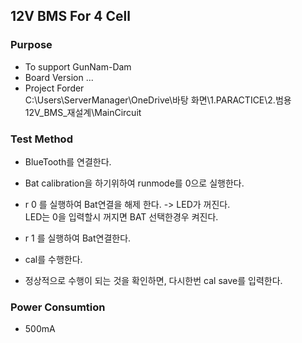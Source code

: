 ## 12V BMS For 4 Cell
### Purpose
- To support GunNam-Dam
- Board Version ...
- Project Forder    
C:\Users\ServerManager\OneDrive\바탕 화면\1.PARACTICE\2.범용12V_BMS_재설계\MainCircuit
### Test Method 
- BlueTooth를 연결한다. 
- Bat calibration을 하기위하여 runmode를 0으로 실행한다. 
- r 0 를 실행하여 Bat연결을 해제 한다. -> LED가 꺼진다.   
  LED는 0을 입력할시 꺼지면 BAT 선택한경우 켜진다.

- r 1 를 실행하여 Bat연결한다.
- cal를 수행한다.
- 정상적으로 수행이 되는 것을 확인하면, 다시한번 cal save를 입력한다.
### Power Consumtion
- 500mA

